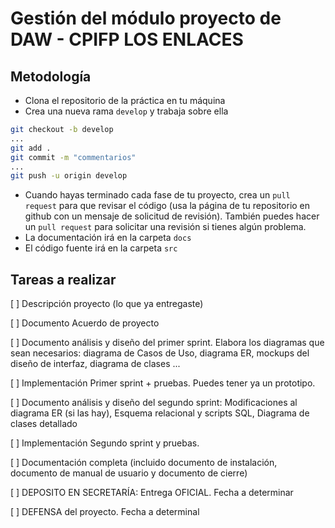 # Gestión del módulo proyecto de DAW - CPIFP LOS ENLACES

## Metodología
* Clona el repositorio de la práctica en tu máquina
* Crea una nueva rama `develop` y trabaja sobre ella

```bash
git checkout -b develop
...
git add .
git commit -m "commentarios"
...
git push -u origin develop
```
* Cuando hayas terminado cada fase de tu proyecto, crea un `pull request` para que revisar el código (usa la página de tu repositorio en github con un mensaje de solicitud de revisión). También puedes hacer un `pull request` para solicitar una revisión si tienes algún problema. 
* La documentación irá en la carpeta `docs`
* El código fuente irá en la carpeta `src`


## Tareas a realizar 

[ ] Descripción proyecto (lo que ya entregaste)

[ ] Documento Acuerdo de proyecto

[ ] Documento análisis y diseño del primer sprint. Elabora los diagramas que sean necesarios: diagrama de Casos de Uso, diagrama ER, mockups del diseño de interfaz, diagrama de clases ...

[ ] Implementación Primer sprint + pruebas. Puedes tener ya un prototipo. 

[ ] Documento análisis y diseño del segundo sprint: Modificaciones al diagrama ER (si las hay), Esquema relacional y scripts SQL, Diagrama de clases detallado

[ ] Implementación Segundo sprint y pruebas. 

[ ] Documentación completa (incluido documento de instalación, documento de manual de usuario y documento de cierre)

[ ] DEPOSITO EN SECRETARÍA: Entrega OFICIAL. Fecha a determinar

[ ] DEFENSA del proyecto. Fecha a determinal